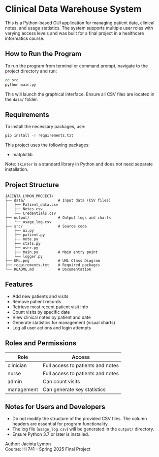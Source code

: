 # Clinical Data Warehouse System

This is a Python-based GUI application for managing patient data, clinical notes, and usage statistics. The system supports multiple user roles with varying access levels and was built for a final project in a healthcare informatics course.

## How to Run the Program

To run the program from terminal or command prompt, navigate to the project directory and run:

```bash
cd src
python main.py
```

This will launch the graphical interface. Ensure all CSV files are located in the `data/` folder.

## Requirements

To install the necessary packages, use:

```bash
pip install -r requirements.txt
```

This project uses the following packages:
- matplotlib

Note: `tkinter` is a standard library in Python and does not need separate installation.

## Project Structure

```
JACINTA_LYMON_PROJECT/
├── data/               # Input data (CSV files)
│   ├── Patient_data.csv
│   ├── Notes.csv
│   └── Credentials.csv
├── output/             # Output logs and charts
│   └── usage_log.csv
├── src/                # Source code
│   ├── ui.py
│   ├── patient.py
│   ├── note.py
│   ├── stats.py
│   ├── user.py
│   ├── main.py         # Main entry point
│   └── logger.py
├── UML.png             # UML Class Diagram
├── requirements.txt    # Required packages
└── README.md           # Documentation
```

## Features

- Add new patients and visits
- Remove patient records
- Retrieve most recent patient visit info
- Count visits by specific date
- View clinical notes by patient and date
- Generate statistics for management (visual charts)
- Log all user actions and login attempts

## Roles and Permissions

| Role        | Access |
|-------------|--------|
| clinician   | Full access to patients and notes |
| nurse       | Full access to patients and notes |
| admin       | Can count visits |
| management  | Can generate key statistics |

## Notes for Users and Developers

- Do not modify the structure of the provided CSV files. The column headers are essential for program functionality.
- The log file (`usage_log.csv`) will be generated in the `output/` directory.
- Ensure Python 3.7 or later is installed.

Author: Jacinta Lymon  
Course: HI 741 – Spring 2025 Final Project
